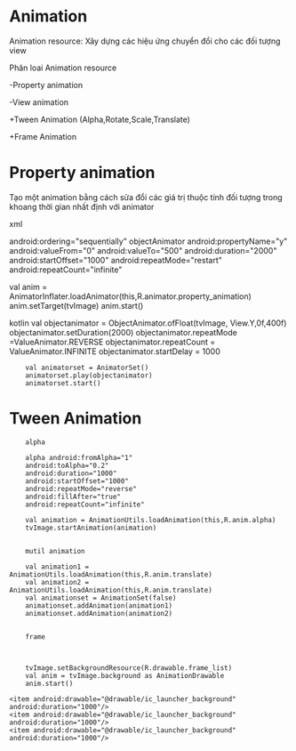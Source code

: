 # Animation
 Animation resource: Xây dựng các hiệu ứng chuyển đổi cho các đối tượng view
 
 Phân loai Animation resource
 
 -Property animation
 
 -View animation
 
  +Tween Animation (Alpha,Rotate,Scale,Translate)
  
  +Frame Animation
  
  # Property animation
  
  Tạo một animation bằng cách sửa đổi các giá trị thuộc tính đối tượng trong khoang thời gian nhất định với animator
  
  xml
  
   android:ordering="sequentially"
  objectAnimator android:propertyName="y"
        android:valueFrom="0"
        android:valueTo="500"
        android:duration="2000"
        android:startOffset="1000"
        android:repeatMode="restart"
        android:repeatCount="infinite"
        
        
  val anim = AnimatorInflater.loadAnimator(this,R.animator.property_animation)
        anim.setTarget(tvImage)
        anim.start()      
  
  kotlin
   val objectanimator = ObjectAnimator.ofFloat(tvImage, View.Y,0f,400f)
        objectanimator.setDuration(2000)
        objectanimator.repeatMode =ValueAnimator.REVERSE
        objectanimator.repeatCount = ValueAnimator.INFINITE
        objectanimator.startDelay = 1000

        val animatorset = AnimatorSet()
        animatorset.play(objectanimator)
        animatorset.start()
        
 # Tween Animation       
        
        alpha
        
        alpha android:fromAlpha="1"
        android:toAlpha="0.2"
        android:duration="1000"
        android:startOffset="1000"
        android:repeatMode="reverse"
        android:fillAfter="true"
        android:repeatCount="infinite"
        
        val animation = AnimationUtils.loadAnimation(this,R.anim.alpha)
        tvImage.startAnimation(animation)
        
        
        mutil animation
        
        val animation1 =  AnimationUtils.loadAnimation(this,R.anim.translate)
        val animation2 = AnimationUtils.loadAnimation(this,R.anim.translate)
        val animationset = AnimationSet(false)
        animationset.addAnimation(animation1)
        animationset.addAnimation(animation2)
        
        
        frame
        
       
        
        tvImage.setBackgroundResource(R.drawable.frame_list)
        val anim = tvImage.background as AnimationDrawable
        anim.start()

<animation-list xmlns:android="http://schemas.android.com/apk/res/android">

    <item android:drawable="@drawable/ic_launcher_background" android:duration="1000"/>
    <item android:drawable="@drawable/ic_launcher_background" android:duration="1000"/>
    <item android:drawable="@drawable/ic_launcher_background" android:duration="1000"/>
</animation-list>

